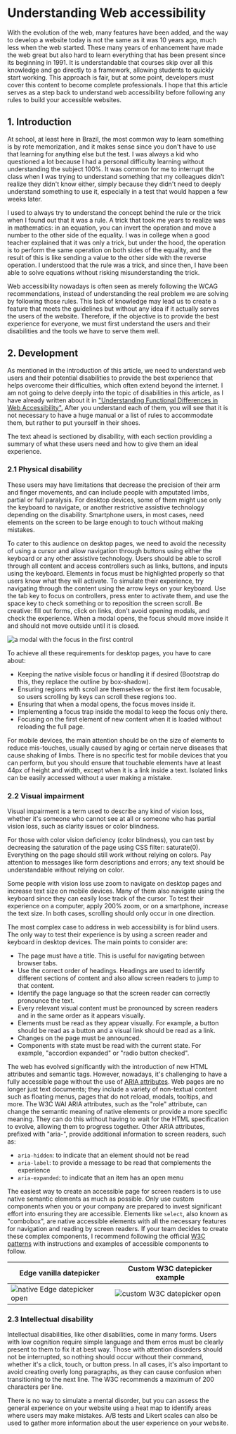 # Understanding Web accessibility

With the evolution of the web, many features have been added, and the way to develop a website today is not the same as it was 10 years ago, much less when the web started. These many years of enhancement have made the web great but also hard to learn everything that has been present since its beginning in 1991. It is understandable that courses skip over all this knowledge and go directly to a framework, allowing students to quickly start working. This approach is fair, but at some point, developers must cover this content to become complete professionals. I hope that this article serves as a step back to understand web accessibility before following any rules to build your accessible websites.

## 1. Introduction

At school, at least here in Brazil, the most common way to learn something is by rote memorization, and it makes sense since you don't have to use that learning for anything else but the test. I was always a kid who questioned a lot because I had a personal difficulty learning without understanding the subject 100%. It was common for me to interrupt the class when I was trying to understand something that my colleagues didn't realize they didn't know either, simply because they didn't need to deeply understand something to use it, especially in a test that would happen a few weeks later.

I used to always try to understand the concept behind the rule or the trick when I found out that it was a rule. A trick that took me years to realize was in mathematics: in an equation, you can invert the operation and move a number to the other side of the equality. I was in college when a good teacher explained that it was only a trick, but under the hood, the operation is to perform the same operation on both sides of the equality, and the result of this is like sending a value to the other side with the reverse operation. I understood that the rule was a trick, and since then, I have been able to solve equations without risking misunderstanding the trick.

Web accessibility nowadays is often seen as merely following the WCAG recommendations, instead of understanding the real problem we are solving by following those rules. This lack of knowledge may lead us to create a feature that meets the guidelines but without any idea if it actually serves the users of the website. Therefore, if the objective is to provide the best experience for everyone, we must first understand the users and their disabilities and the tools we have to serve them well.

## 2. Development

As mentioned in the introduction of this article, we need to understand web users and their potential disabilities to provide the best experience that helps overcome their difficulties, which often extend beyond the internet. I am not going to delve deeply into the topic of disabilities in this article, as I have already written about it in ["Understanding Functional Differences in Web Accessibility".](./the-users-pt.md) After you understand each of them, you will see that it is not necessary to have a huge manual or a list of rules to accommodate them, but rather to put yourself in their shoes.

The text ahead is sectioned by disability, with each section providing a summary of what these users need and how to give them an ideal experience.

### 2.1 Physical disability

These users may have limitations that decrease the precision of their arm and finger movements, and can include people with amputated limbs, partial or full paralysis. For desktop devices, some of them might use only the keyboard to navigate, or another restrictive assistive technology depending on the disability. Smartphone users, in most cases, need elements on the screen to be large enough to touch without making mistakes.

To cater to this audience on desktop pages, we need to avoid the necessity of using a cursor and allow navigation through buttons using either the keyboard or any other assistive technology. Users should be able to scroll through all content and access controllers such as links, buttons, and inputs using the keyboard. Elements in focus must be highlighted properly so that users know what they will activate. To simulate their experience, try navigating through the content using the arrow keys on your keyboard. Use the tab key to focus on controllers, press enter to activate them, and use the space key to check something or to reposition the screen scroll. Be creative: fill out forms, click on links, don't avoid opening modals, and check the experience. When a modal opens, the focus should move inside it and should not move outside until it is closed.

![a modal with the focus in the first control](https://github.com/jomarcardoso/accessibility/assets/27368585/b890d702-d1d8-438f-ab1e-1736d27f34d0)


To achieve all these requirements for desktop pages, you have to care about:

- Keeping the native visible focus or handling it if desired (Bootstrap do this, they replace the outline by box-shadow).
- Ensuring regions with scroll are themselves or the first item focusable, so users scrolling by keys can scroll these regions too.
- Ensuring that when a modal opens, the focus moves inside it.
- Implementing a focus trap inside the modal to keep the focus only there.
- Focusing on the first element of new content when it is loaded without reloading the full page.

For mobile devices, the main attention should be on the size of elements to reduce mis-touches, usually caused by aging or certain nerve diseases that cause shaking of limbs. There is no specific test for mobile devices that you can perform, but you should ensure that touchable elements have at least 44px of height and width, except when it is a link inside a text. Isolated links can be easily accessed without a user making a mistake.

### 2.2 Visual impairment

Visual impairment is a term used to describe any kind of vision loss, whether it's someone who cannot see at all or someone who has partial vision loss, such as clarity issues or color blindness.

For those with color vision deficiency (color blindness), you can test by decreasing the saturation of the page using CSS filter: saturate(0). Everything on the page should still work without relying on colors. Pay attention to messages like form descriptions and errors; any text should be understandable without relying on color.

Some people with vision loss use zoom to navigate on desktop pages and increase text size on mobile devices. Many of them also navigate using the keyboard since they can easily lose track of the cursor. To test their experience on a computer, apply 200% zoom, or on a smartphone, increase the text size. In both cases, scrolling should only occur in one direction.

The most complex case to address in web accessibility is for blind users. The only way to test their experience is by using a screen reader and keyboard in desktop devices. The main points to consider are:

- The page must have a title. This is useful for navigating between browser tabs.
- Use the correct order of headings. Headings are used to identify different sections of content and also allow screen readers to jump to that content.
- Identify the page language so that the screen reader can correctly pronounce the text.
- Every relevant visual content must be pronounced by screen readers and in the same order as it appears visually.
- Elements must be read as they appear visually. For example, a button should be read as a button and a visual link should be read as a link.
- Changes on the page must be announced.
- Components with state must be read with the current state. For example, "accordion expanded" or "radio button checked".

The web has evolved significantly with the introduction of new HTML attributes and semantic tags. However, nowadays, it's challenging to have a fully accessible page without the use of [ARIA attributes](https://www.w3.org/TR/wai-aria-1.2/). Web pages are no longer just text documents; they include a variety of non-textual content such as floating menus, pages that do not reload, modals, tooltips, and more. The W3C WAI ARIA attributes, such as the "role" attribute, can change the semantic meaning of native elements or provide a more specific meaning. They can do this without having to wait for the HTML specification to evolve, allowing them to progress together. Other ARIA attributes, prefixed with "aria-", provide additional information to screen readers, such as:

- `aria-hidden`: to indicate that an element should not be read
- `aria-label`: to provide a message to be read that complements the experience
- `aria-expanded`: to indicate that an item has an open menu

The easiest way to create an accessible page for screen readers is to use native semantic elements as much as possible. Only use custom components when you or your company are prepared to invest significant effort into ensuring they are accessible. Elements like `select`, also known as "combobox", are native accessible elements with all the necessary features for navigation and reading by screen readers. If your team decides to create these complex components, I recommend following the official [W3C patterns](https://www.w3.org/WAI/ARIA/apg/patterns/) with instructions and examples of accessible components to follow.

| Edge vanilla datepicker | Custom W3C datepicker example |
| ----------------------- | ----------------------------- |
| ![native Edge datepicker open](https://github.com/jomarcardoso/accessibility/assets/27368585/5a3c9017-3fb3-4219-986b-b5febafea5a5) | ![custom W3C datepicker open](https://github.com/jomarcardoso/accessibility/assets/27368585/c98e2767-7488-4a44-af80-186f5c3efad5) |

### 2.3 Intellectual disability

Intellectual disabilities, like other disabilities, come in many forms. Users with low cognition require simple language and them erros must be clearly present to them to fix it at best way. Those with attention disorders should not be interrupted, so nothing should occur without their command, whether it's a click, touch, or button press. In all cases, it's also important to avoid creating overly long paragraphs, as they can cause confusion when transitioning to the next line. The W3C recommends a maximum of 200 characters per line.

There is no way to simulate a mental disorder, but you can assess the general experience on your website using a heat map to identify areas where users may make mistakes. A/B tests and Likert scales can also be used to gather more information about the user experience on your website.



